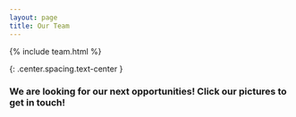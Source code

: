 ```yaml
---
layout: page
title: Our Team
---
```


{% include team.html %}

{: .center.spacing.text-center }

### We are looking for our next opportunities! Click our pictures to get in touch!
